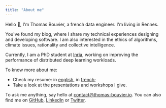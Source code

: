 ```yaml
---
title: "About me"
---
```


Hello 👋, I'm Thomas Bouvier, a french data engineer. I'm living in Rennes.

You've found my blog, where I share my technical experiences designing and developing software. I am also interested in the ethics of algorithms, climate issues, rationality and collective intelligence.

Currently, I am a PhD student at [Inria](https://www.inria.fr/en), working on improving the performance of distributed deep learning workloads.

To know more about me:

- Check my resume: in [english](/resume/resume_thomas_bouvier.pdf), in [french](/resume/cv_thomas_bouvier.pdf);
- Take a look at the presentations and workshops I give.

To ask me anything, say hello at [contact@thomas-bouvier.io](mailto:contact@thomas-bouvier.io). You can also find me on [GitHub](https://github.com/thomas-bouvier), [LinkedIn](https://www.linkedin.com/in/thomas-bouvier/) or [Twitter](https://twitter.com/tbouvier_).
